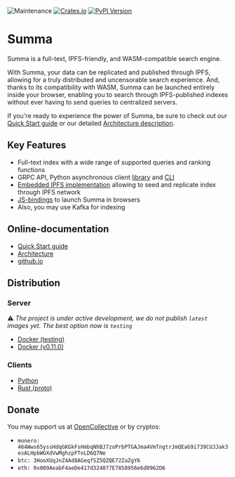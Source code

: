![Maintenance](https://img.shields.io/badge/maintenance-activly--developed-brightgreen.svg)
[![Crates.io](https://img.shields.io/crates/v/summa-proto.svg?label=summa-proto)](https://crates.io/crates/summa-proto)
[![PyPI Version](https://img.shields.io/pypi/v/aiosumma.svg?label=aiosumma)](https://pypi.python.org/pypi/aiosumma)

# Summa

Summa is a full-text, IPFS-friendly, and WASM-compatible search engine.

With Summa, your data can be replicated and published through IPFS, allowing for a truly distributed and uncensorable search experience. And, thanks to its compatibility with WASM, Summa can be launched entirely inside your browser, enabling you to search through IPFS-published indexes without ever having to send queries to centralized servers.

If you're ready to experience the power of Summa, be sure to check out our [Quick Start guide](https://izihawa.github.io/summa/guides/quick-start) or our detailed [Architecture description](https://izihawa.github.io/summa/core/architecture). 

## Key Features

- Full-text index with a wide range of supported queries and ranking functions
- GRPC API, Python asynchronous client [library](https://izihawa.github.io/summa/apis/python-api) and [CLI](https://izihawa.github.io/summa/apis/python-api)
- [Embedded IPFS implementation](https://github.com/n0-computer/iroh) allowing to seed and replicate index through IPFS network
- [JS-bindings](https://izihawa.github.io/summa/apis/js-api) to launch Summa in browsers
- Also, you may use Kafka for indexing

## Online-documentation

- [Quick Start guide](https://izihawa.github.io/summa/guides/quick-start)
- [Architecture](https://izihawa.github.io/summa/core/architecture)
- [github.io](https://izihawa.github.io/summa)

## Distribution

### Server

⚠️ *The project is under active development, we do not publish `latest` images yet. The best option now
is `testing`*

- [Docker (testing)](https://hub.docker.com/r/izihawa/summa-server/testing)
- [Docker (v0.11.0)](https://hub.docker.com/r/izihawa/summa-server/0.11.0)

### Clients

- [Python](https://pypi.org/project/aiosumma/)
- [Rust (proto)](https://lib.rs/crates/summa-proto)

## Donate

You may support us at [OpenCollective](https://opencollective.com/izihawa) or by cryptos:
- `monero: 464Wws65yssHdqGKGkFsHmbqNhBJ7zoPrbPTGAJma4VmTngtrJmQEaG9i739CUJJak3esALHpbWGXdVwMghzpFToLD6Q7Ne`
- `btc: 3HooXUqJnZ4Ad8AGeqfSZ5QZQE72ZaZgY6`
- `eth: 0x009AeabF4aeDe417d324077E7858956e6d0962D6`
